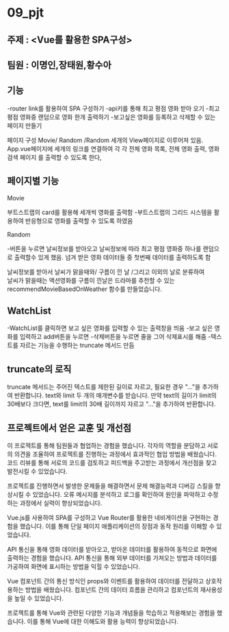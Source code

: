 # 09_pjt

## 주제 : <Vue를 활용한 SPA구성>


## 팀원 : 이명인,장태원,황수아

## 기능

-router link를 활용하여 SPA 구성하기
-api키를 통해 최고 평점 영화 받아 오기
-최고 평점 영화중 랜덤으로 영화 한개 출력하기
-보고싶은 영화를 등록하고 삭제할 수 있는 페이지 만들기

페이지 구성
Movie/ Random /Random 세개의 View페이지로 이루어져 있음.
App.vue페이지에 세개의 링크를 연결하여 각 각 
전체 영화 목록,
전체 영화 출력,
영화 검색 페이지
를 출력할 수 있도록 한다,

## 페이지별 기능

Movie

부트스트랩의 card를 활용해 세개씩 영화를 출력함
-부트스트랩의 그리드 시스템을 활용하여 반응형으로 
영화를 출력할 수 있도록 하였음

Random

-버튼을 누르면 날씨정보를 받아오고 날씨정보에 따라 최고 평점 영화중 하나를 랜덤으로 출력할수 있게 했음.
넘겨 받은 영화 데이터들 중 첫번째 데이터를 출력하도록 함

날씨정보를 받아서 날씨가 맑을때와/ 구름이 낀 날 /그리고 이외의 날로 분류하여  
날씨가 맑을때는 액션영화를 
구름이 낀날은 드라마를 추천할 수 있는 
recommendMovieBasedOnWeather 함수를 만들었습니다.


## WatchList
-WatchList를 클릭하면 보고 싶은 영화를 입력할 수 있는 출력창을 띄움
-보고 싶은 영화를 입력하고 add버튼을 누르면 
-삭제버튼을 누르면 줄을 그어 삭제표시를 해줌
-텍스트를 자르는 기능을 수행하는  truncate 메서드 만듬

## truncate의 로직

truncate 메서드는 주어진 텍스트를 제한된 길이로 자르고, 필요한 경우 "..."을 추가하여 반환합니다.
text와 limit 두 개의 매개변수를 받습니다.
만약 text의 길이가 limit의 30배보다 크다면, text를 limit의 30배 길이까지 자르고 "..."을 추가하여 반환합니다.

## 프로젝트에서 얻은 교훈 및 개선점

이 프로젝트를 통해 팀원들과 협업하는 경험을 했습니다. 각자의 역할을 분담하고 서로의 의견을 조율하여 프로젝트를 진행하는 과정에서 효과적인 협업 방법을 배웠습니다. 코드 리뷰를 통해 서로의 코드를 검토하고 피드백을 주고받는 과정에서 개선점을 찾고 발전시킬 수 있었습니다.

프로젝트를 진행하면서 발생한 문제들을 해결하면서 문제 해결능력과 디버깅 스킬을 향상시킬 수 있었습니다. 오류 메시지를 분석하고 로그를 확인하여 원인을 파악하고 수정하는 과정에서 실력이 향상되었습니다.

Vue.js를 사용하여 SPA를 구성하고 Vue Router를 활용한 네비게이션을 구현하는 경험을 했습니다. 이를 통해 단일 페이지 애플리케이션의 장점과 동작 원리를 이해할 수 있었습니다.

API 통신을 통해 영화 데이터를 받아오고, 받아온 데이터를 활용하여 동적으로 화면에 출력하는 경험을 했습니다. API 통신을 통해 외부 데이터를 가져오는 방법과 데이터를 가공하여 화면에 표시하는 방법을 익힐 수 있었습니다.

Vue 컴포넌트 간의 통신 방식인 props와 이벤트를 활용하여 데이터를 전달하고 상호작용하는 방법을 배웠습니다. 컴포넌트 간의 데이터 흐름을 관리하고 컴포넌트의 재사용성을 높일 수 있었습니다.

프로젝트를 통해 Vue와 관련된 다양한 기능과 개념들을 학습하고 적용해보는 경험을 했습니다. 이를 통해 Vue에 대한 이해도와 활용 능력이 향상되었습니다.